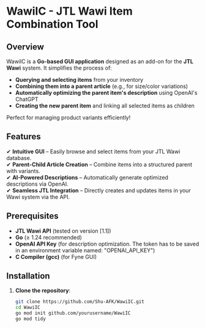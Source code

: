 # WawiIC - JTL Wawi Item Combination Tool  

## Overview
WawiIC is a **Go-based GUI application** designed as an add-on for the **JTL Wawi** system. It simplifies the process of:
- **Querying and selecting items** from your inventory
- **Combining them into a parent article** (e.g., for size/color variations)
- **Automatically optimizing the parent item's description** using OpenAI's ChatGPT
- **Creating the new parent item** and linking all selected items as children

Perfect for managing product variants efficiently!  

## Features
✔ **Intuitive GUI** – Easily browse and select items from your JTL Wawi database.  
✔ **Parent-Child Article Creation** – Combine items into a structured parent with variants.  
✔ **AI-Powered Descriptions** – Automatically generate optimized descriptions via OpenAI.  
✔ **Seamless JTL Integration** – Directly creates and updates items in your Wawi system via the API.  

## Prerequisites
- **JTL Wawi API** (tested on version [1.1])
- **Go** (≥ 1.24 recommended)
- **OpenAI API Key** (for description optimization. The token has to be saved in an environment variable named: "OPENAI_API_KEY") 
- **C Compiler (gcc)** (for Fyne GUI)

## Installation
1. **Clone the repository**:
   ```sh  
   git clone https://github.com/Shu-AFK/WawiIC.git  
   cd WawiIC  
   go mod init github.com/yourusername/WawiIC 
   go mod tidy
   ```

